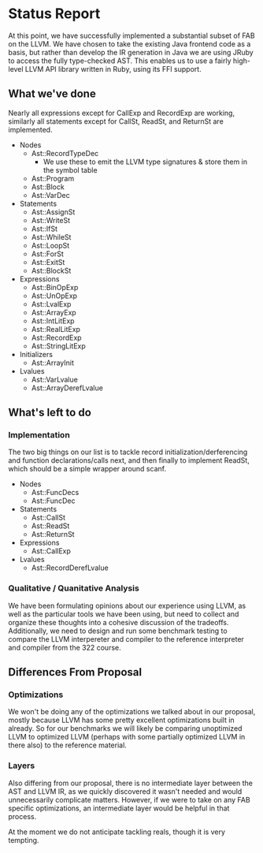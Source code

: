 # Status Report

At this point, we have successfully implemented a substantial subset of FAB on the LLVM. We have chosen to take the existing Java frontend code as a basis, but rather than develop the IR generation in Java we are using JRuby to access the fully type-checked AST. This enables us to use a fairly high-level LLVM API library written in Ruby, using its FFI support.

## What we've done

Nearly all expressions except for CallExp and RecordExp are working, similarly all statements except for CallSt, ReadSt, and ReturnSt are implemented.

- Nodes
	- Ast::RecordTypeDec
		- We use these to emit the LLVM type signatures & store them in the symbol table
	- Ast::Program
	- Ast::Block
	- Ast::VarDec
- Statements
	- Ast::AssignSt
	- Ast::WriteSt
	- Ast::IfSt
	- Ast::WhileSt
	- Ast::LoopSt
	- Ast::ForSt
	- Ast::ExitSt
	- Ast::BlockSt
- Expressions
	- Ast::BinOpExp
	- Ast::UnOpExp
	- Ast::LvalExp
	- Ast::ArrayExp
	- Ast::IntLitExp
	- Ast::RealLitExp
	- Ast::RecordExp
 	- Ast::StringLitExp
- Initializers
	- Ast::ArrayInit
- Lvalues
	- Ast::VarLvalue
	- Ast::ArrayDerefLvalue

## What's left to do

### Implementation

The two big things on our list is to tackle record initialization/derferencing and function declarations/calls next, and then finally to implement ReadSt, which should be a simple wrapper around scanf.

- Nodes
	- Ast::FuncDecs
	- Ast::FuncDec
- Statements
	- Ast::CallSt
	- Ast::ReadSt
	- Ast::ReturnSt
- Expressions
	- Ast::CallExp
- Lvalues
	- Ast::RecordDerefLvalue

### Qualitative / Quanitative Analysis

We have been formulating opinions about our experience using LLVM, as well as the particular tools we have been using, but need to collect and organize these thoughts into a cohesive discussion of the tradeoffs. Additionally, we need to design and run some benchmark testing to compare the LLVM interpereter and compiler to the reference interpreter and compiler from the 322 course.

## Differences From Proposal

### Optimizations

We won't be doing any of the optimizations we talked about in our proposal, mostly because LLVM has some pretty excellent optimizations built in already. So for our benchmarks we will likely be comparing unoptimized LLVM to optimized LLVM (perhaps with some partially optimized LLVM in there also) to the reference material.

### Layers

Also differing from our proposal, there is no intermediate layer between the AST and LLVM IR, as we quickly discovered it wasn't needed and would unnecessarily complicate matters. However, if we were to take on any FAB specific optimizations, an intermediate layer would be helpful in that process.

At the moment we do not anticipate tackling reals, though it is very tempting.
